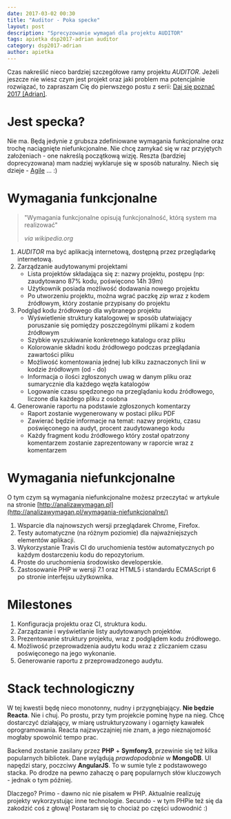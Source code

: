 ```yaml
---
date: 2017-03-02 00:30
title: "Auditor - Poka specke"
layout: post
description: "Sprecyzowanie wymagań dla projektu AUDITOR"
tags: apietka dsp2017-adrian auditor
category: dsp2017-adrian
author: apietka
---
```


Czas nakreślić nieco bardziej szczegółowe ramy projektu *AUDITOR*. Jeżeli jeszcze nie wiesz czym jest projekt oraz jaki problem ma potencjalnie rozwiązać, to zapraszam Cię do pierwszego postu z serii: [Daj się poznać 2017 [Adrian]](/dsp2017-adrian/2017/02/28/daj-sie-poznac-adrian.html).

# Jest specka?

Nie ma. Będą jedynie z grubsza zdefiniowane wymagania funkcjonalne oraz trochę naciągnięte niefunkcjonalne. Nie chcę zamykać się w raz przyjętych założeniach - one nakreślą początkową wizję. Reszta (bardziej doprecyzowana) mam nadziej wyklaruje się w sposób naturalny. Niech się dzieje - [Agile](https://pl.wikipedia.org/wiki/Manifest_Agile) ... :)

# Wymagania funkcjonalne

> "Wymagania funkcjonalne opisują funkcjonalność, którą system ma realizować"
> 
> *via wikipedia.org*

1) *AUDITOR* ma być aplikacją internetową, dostępną przez przeglądarkę internetową.
2) Zarządzanie audytowanymi projektami
   - Lista projektów składająca się z: nazwy projektu, postępu (np: zaudytowano 87% kodu, poświęcono 14h 39m)
   - Użytkownik posiada możliwość dodawania nowego projektu
   - Po utworzeniu projektu, można wgrać paczkę *zip* wraz z kodem źródłowym, który zostanie przypisany do projektu
3) Podgląd kodu źródłowego dla wybranego projektu
   - Wyświetlenie struktury katalogowej w sposób ułatwiający poruszanie się pomiędzy poszczególnymi plikami z kodem źródłowym
   - Szybkie wyszukiwanie konkretnego katalogu oraz pliku
   - Kolorowanie składni kodu źródłowego podczas przeglądania zawartości pliku
   - Możliwość komentowania jednej lub kilku zaznaczonych linii w kodzie źródłowym (od - do)
   - Informacja o ilości zgłoszonych uwag w danym pliku oraz sumarycznie dla każdego węzła katalogów
   - Logowanie czasu spędzonego na przeglądaniu kodu źródłowego, liczone dla każdego pliku z osobna
4) Generowanie raportu na podstawie zgłoszonych komentarzy
   - Raport zostanie wygenerowany w postaci pliku PDF
   - Zawierać będzie informacje na temat: nazwy projektu, czasu poświęconego na audyt, procent zaudytowanego kodu
   - Każdy fragment kodu źródłowego który został opatrzony komentarzem zostanie zaprezentowany w raporcie wraz z komentarzem

# Wymagania niefunkcjonalne

O tym czym są wymagania niefunkcjonalne możesz przeczytać w artykule na stronie [http://analizawymagan.pl](http://analizawymagan.pl/wymagania-niefunkcjonalne/)

1) Wsparcie dla najnowszych wersji przeglądarek Chrome, Firefox.
2) Testy automatyczne (na różnym poziomie) dla najważniejszych elementów aplikacji.
3) Wykorzystanie Travis CI do uruchomienia testów automatycznych po każdym dostarczeniu kodu do repozytorium.
4) Proste do uruchomienia środowisko developerskie.
5) Zastosowanie PHP w wersji 7.1 oraz HTML5 i standardu ECMAScript 6 po stronie interfejsu użytkownika.

# Milestones

1) Konfiguracja projektu oraz CI, struktura kodu.
2) Zarządzanie i wyświetlanie listy audytowanych projektów.
3) Prezentowanie struktury projektu, wraz z podglądem kodu źródłowego.
4) Możliwość przeprowadzenia audytu kodu wraz z zliczaniem czasu poświęconego na jego wykonanie.
5) Generowanie raportu z przeprowadzonego audytu.

# Stack technologiczny

W tej kwestii będę nieco monotonny, nudny i przygnębiający. **Nie będzie Reacta**. Nie i chuj. Po prostu, przy tym projekcie pominę hype na nieg. Chcę dostarczyć działający, w miarę ustrukturyzowany i ogarnięty kawałek oprogramowania. Reacta najzwyczajniej nie znam, a jego nieznajomość mogłaby spowolnić tempo prac.

Backend zostanie zasilany przez **PHP** + **Symfony3**, przewinie się też kilka popularnych bibliotek. Dane wylądują *prawdopodobnie* w **MongoDB**. UI napędzi stary, poczciwy **AngularJS**. To w sumie tyle z podstawowego stacka. Po drodze na pewno zahaczę o parę popularnych słów kluczowych - jednak o tym później.

Dlaczego? Primo - dawno nic nie pisałem w PHP. Aktualnie realizuję projekty wykorzystując inne technologie. Secundo - w tym PHPie też się da zakodzić coś z głową! Postaram się to chociaż po części udowodnić :)
